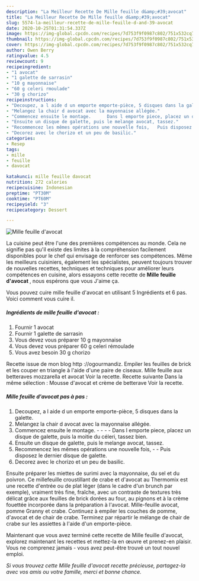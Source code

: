 ```yaml
---
description: "La Meilleur Recette De Mille feuille d&amp;#39;avocat"
title: "La Meilleur Recette De Mille feuille d&amp;#39;avocat"
slug: 5574-la-meilleur-recette-de-mille-feuille-d-and-39-avocat
date: 2020-10-25T01:31:54.337Z
image: https://img-global.cpcdn.com/recipes/7d753f9f0987c802/751x532cq70/mille-feuille-davocat-photo-principale-de-la-recette.jpg
thumbnail: https://img-global.cpcdn.com/recipes/7d753f9f0987c802/751x532cq70/mille-feuille-davocat-photo-principale-de-la-recette.jpg
cover: https://img-global.cpcdn.com/recipes/7d753f9f0987c802/751x532cq70/mille-feuille-davocat-photo-principale-de-la-recette.jpg
author: Owen Berry
ratingvalue: 4.5
reviewcount: 9
recipeingredient:
- "1 avocat"
- "1 galette de sarrasin"
- "10 g mayonnaise"
- "60 g celeri rmoulade"
- "30 g chorizo"
recipeinstructions:
- "Decoupez, a l aide d un emporte emporte-pièce, 5 disques dans la galette."
- "Melangez la chair d avocat avec la mayonnaise allégée."
- "Commencez ensuite le montage.      Dans l emporte piece, placez un disque de galette, puis la moitie du céleri, tassez bien."
- "Ensuite un disque de galette, puis le melange avocat, tassez."
- "Recommencez les mêmes opérations une nouvelle fois,   Puis disposez le dernier disque de galette."
- "Decorez avec le chorizo et un peu de basilic."
categories:
- Resep
tags:
- mille
- feuille
- davocat

katakunci: mille feuille davocat 
nutrition: 272 calories
recipecuisine: Indonesian
preptime: "PT30M"
cooktime: "PT60M"
recipeyield: "3"
recipecategory: Dessert

---
```



![Mille feuille d&#39;avocat](https://img-global.cpcdn.com/recipes/7d753f9f0987c802/751x532cq70/mille-feuille-davocat-photo-principale-de-la-recette.jpg)

La cuisine peut être l'une des premières compétences au monde. Cela ne signifie pas qu'il existe des limites à la compréhension facilement disponibles pour le chef qui envisage de renforcer ses compétences. Même les meilleurs cuisiniers, également les spécialistes, peuvent toujours trouver de nouvelles recettes, techniques et techniques pour améliorer leurs compétences en cuisine, alors essayons cette recette de <strong> Mille feuille d&#39;avocat </strong>, nous espérons que vous J'aime ça.

<!--inarticleads1-->

Vous pouvez cuire mille feuille d&#39;avocat en utilisant 5 Ingrédients et 6 pas. Voici comment vous cuire il.

##### Ingrédients de mille feuille d&#39;avocat :

1. Fournir 1 avocat
1. Fournir 1 galette de sarrasin
1. Vous devez vous préparer 10 g mayonnaise
1. Vous devez vous préparer 60 g celeri rémoulade
1. Vous avez besoin 30 g chorizo


Recette issue de mon blog http ://ogourmandiz. Empiler les feuilles de brick et les couper en triangle à l&#39;aide d&#39;une paire de ciseaux. Mille feuille aux betteraves mozzarella et avocat Voir la recette. Recette suivante Dans la même sélection : Mousse d&#39;avocat et crème de betterave Voir la recette. 

<!--inarticleads2-->

##### Mille feuille d&#39;avocat pas à pas :

1. Decoupez, a l aide d un emporte emporte-pièce, 5 disques dans la galette.
1. Melangez la chair d avocat avec la mayonnaise allégée.
1. Commencez ensuite le montage.  -  -   -  - Dans l emporte piece, placez un disque de galette, puis la moitie du céleri, tassez bien.
1. Ensuite un disque de galette, puis le melange avocat, tassez.
1. Recommencez les mêmes opérations une nouvelle fois,  -  - Puis disposez le dernier disque de galette.
1. Decorez avec le chorizo et un peu de basilic.


Ensuite préparer les miettes de surimi avec la mayonnaise, du sel et du poivron. Ce millefeuille croustillant de crabe et d&#39;avocat au Thermomix est une recette d&#39;entrée ou de plat léger (dans le cadre d&#39;un brunch par exemple), vraiment très fine, fraîche, avec un contraste de textures très délicat grâce aux feuilles de brick dorées au four, au pignons et à la crème fouettée incorporée dans la préparation à l&#39;avocat. Mille-feuille avocat, pomme Granny et crabe. Continuez à empiler les couches de pomme, d&#39;avocat et de chair de crabe. Terminez par répartir le mélange de chair de crabe sur les assiettes à l&#39;aide d&#39;un emporte-pièce. 

<!--inarticleads1-->

<p>
Maintenant que vous avez terminé cette recette de Mille feuille d&#39;avocat, explorez maintenant les recettes et mettez-la en œuvre et prenez-en plaisir. Vous ne comprenez jamais - vous avez peut-être trouvé un tout nouvel emploi.
</p>

<p>
<i>Si vous trouvez cette Mille feuille d&#39;avocat recette précieuse, partagez-la avec vos amis ou votre famille, merci et bonne chance.</i>
</p>
